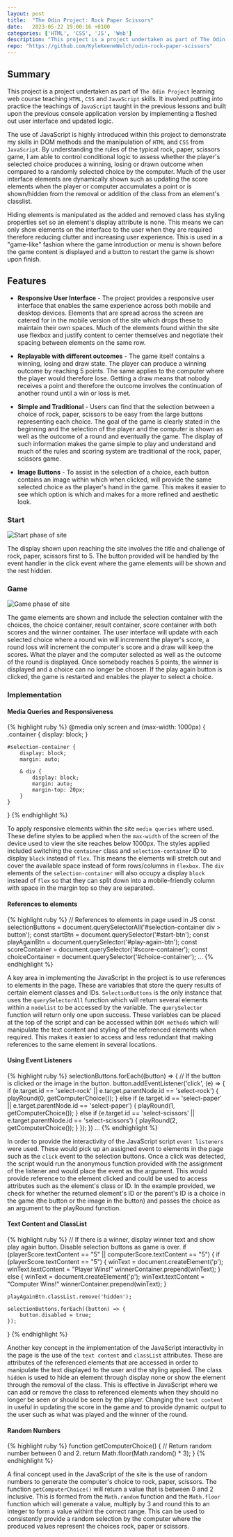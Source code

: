 ```yaml
---
layout: post
title:  "The Odin Project: Rock Paper Scissors"
date:   2023-05-22 19:00:16 +0100
categories: ['HTML', 'CSS', 'JS', 'Web']
description: "This project is a project undertaken as part of The Odin Project learning web course teaching HTML, CSS and JavaScript skills."
repo: "https://github.com/KyleKeeneWelch/odin-rock-paper-scissors"
---
```


<style>
    .center-container {
        display: flex;
        justify-content: center;
        align-items: center;
    }

    @media only screen and (max-width: 650px) {
    .center-container img {
        width: 164px;
        height: 214px;
    }
}
}
</style>

## Summary
This project is a project undertaken as part of `The Odin Project` learning web course teaching `HTML`, `CSS` and `JavaScript` skills. It involved putting into practice the teachings of `JavaScript` taught in the previous lessons and built upon the previous console application version by implementing a fleshed out user interface and updated logic.

The use of JavaScript is highly introduced within this project to demonstrate my skills in DOM methods and the manipulation of `HTML` and `CSS` from `JavaScript`. By understanding the rules of the typical rock, paper, scissors game, I am able to control conditional logic to assess whether the player's selected choice produces a winning, losing or drawn outcome when compared to a randomly selected choice by the computer. Much of the user interface elements are dynamically shown such as updating the score elements when the player or computer accumulates a point or is shown/hidden from the removal or addition of the class from an element's classlist. 

Hiding elements is manipulated as the added and removed class has styling properties set so an element's display attribute is none. This means we can only show elements on the interface to the user when they are required therefore reducing clutter and increasing user experience. This is used in a "game-like" fashion where the game introduction or menu is shown before the game content is displayed and a button to restart the game is shown upon finish. 

## Features

- **Responsive User Interface** - The project provides a responsive user interface that enables the same experience across both mobile and desktop devices. Elements that are spread across the screen are catered for in the mobile version of the site which drops these to maintain their own spaces. Much of the elements found within the site use flexbox and justify content to center themselves and negotiate their spacing between elements on the same row.

- **Replayable with different outcomes** - The game itself contains a winning, losing and draw state. The player can produce a winning outcome by reaching 5 points. The same applies to the computer where the player would therefore lose. Getting a draw means that nobody receives a point and therefore the outcome involves the continuation of another round until a win or loss is met.

- **Simple and Traditional** - Users can find that the selection between a choice of rock, paper, scissors to be easy from the large buttons representing each choice. The goal of the game is clearly stated in the beginning and the selection of the player and the computer is shown as well as the outcome of a round and eventually the game. The display of such information makes the game simple to play and understand and much of the rules and scoring system are traditional of the rock, paper, scissors game.

- **Image Buttons** - To assist in the selection of a choice, each button contains an image within which when clicked, will provide the same selected choice as the player's hand in the game. This makes it easier to see which option is which and makes for a more refined and aesthetic look.

### Start
<img src="{{site.baseurl}}/assets/images/start_rps.png" alt="Start phase of site">

The display shown upon reaching the site involves the title and challenge of rock, paper, scissors first to 5. The button provided will be handled by the event handler in the click event where the game elements will be shown and the rest hidden. 

### Game

<img src="{{site.baseurl}}/assets/images/game_rps.png" alt="Game phase of site">

The game elements are shown and include the selection container with the choices, the choice container, result container, score container with both scores and the winner container. The user interface will update with each selected choice where a round win will increment the player's score, a round loss will increment the computer's score and a draw will keep the scores. What the player and the computer selected as well as the outcome of the round is displayed. Once somebody reaches 5 points, the winner is displayed and a choice can no longer be chosen. If the play again button is clicked, the game is restarted and enables the player to select a choice.

### Implementation

#### Media Queries and Responsiveness

{% highlight ruby %}
@media only screen and (max-width: 1000px) {
    .container {
        display: block;
    }

    #selection-container {
        display: block;
        margin: auto;

        & div {
            display: block;
            margin: auto;
            margin-top: 20px;
        }
    }
  }
{% endhighlight %}

To apply responsive elements within the site `media queries` where used. These define styles to be applied when the `max-width` of the screen of the device used to view the site reaches below 1000px. The styles applied included switching the `container` class and `selection-container` ID to display `block` instead of `flex`. This means the elements will stretch out and cover the available space instead of form rows/columns in `flexbox`. The `div` elements of the `selection-container` will also occupy a display `block` instead of `flex` so that they can split down into a mobile-friendly column with space in the margin top so they are separated. 

#### References to elements

{% highlight ruby %}
// References to elements in page used in JS
const selectionButtons = document.querySelectorAll('#selection-container div > button');
const startBtn = document.querySelector('#start-btn');
const playAgainBtn = document.querySelector('#play-again-btn');
const scoreContainer = document.querySelector('#score-container');
const choiceContainer = document.querySelector('#choice-container');
...
{% endhighlight %}

A key area in implementing the JavaScript in the project is to use references to elements in the page. These are variables that store the query results of certain element classes and IDs. `SelectionButtons` is the only instance that uses the `querySelectorAll` function which will return several elements within a `nodelist` to be accessed by the variable. The `querySelector` function will return only one upon success. These variables can be placed at the top of the script and can be accessed within `DOM methods` which will manipulate the text content and styling of the referenced elements when required. This makes it easier to access and less redundant that making references to the same element in several locations.

#### Using Event Listeners

{% highlight ruby %}
selectionButtons.forEach((button) => {
    // If the button is clicked or the image in the button.
    button.addEventListener('click', (e) => {
        if (e.target.id == 'select-rock' || e.target.parentNode.id == 'select-rock') {
            playRound(0, getComputerChoice());
        }
        else if (e.target.id == 'select-paper' || e.target.parentNode.id == 'select-paper') {
            playRound(1, getComputerChoice());
        }
        else if (e.target.id == 'select-scissors' || e.target.parentNode.id == 'select-scissors') {
            playRound(2, getComputerChoice());
        }
    });
})
...
{% endhighlight %}

In order to provide the interactivity of the JavaScript script `event listeners` were used. These would pick up an assigned event to elements in the page such as the `click` event to the selection buttons. Once a click was detected, the script would run the anonymous function provided with the assignment of the listener and would place the event as the argument. This would provide reference to the element clicked and could be used to access attributes such as the element's class or ID. In the example provided, we check for whether the returned element's ID or the parent's ID is a choice in the game (the button or the image in the button) and passes the choice as an argument to the playRound function.

#### Text Content and ClassList

{% highlight ruby %}
// If there is a winner, display winner text and show play again button. Disable selection buttons as game is over.
if (playerScore.textContent == "5" || computerScore.textContent == "5") {
    if (playerScore.textContent == "5") {
        winText = document.createElement('p');
        winText.textContent = "Player Wins!"
        winnerContainer.prepend(winText);
    }
    else {
        winText = document.createElement('p');
        winText.textContent = "Computer Wins!"
        winnerContainer.prepend(winText);
    }

    playAgainBtn.classList.remove('hidden');

    selectionButtons.forEach((button) => {
        button.disabled = true;
    });
} 
{% endhighlight %}

Another key concept in the implementation of the JavaScript interactivity in the page is the use of the `text content` and `classList` attributes. These are attributes of the referenced elements that are accessed in order to manipulate the text displayed to the user and the styling applied. The class `hidden` is used to hide an element through display none or show the element through the removal of the class. This is effective in JavaScript where we can add or remove the class to referenced elements when they should no longer be seen or should be seen by the player. Changing the `text content` in useful in updating the score in the game and to provide dynamic output to the user such as what was played and the winner of the round.  

#### Random Numbers

{% highlight ruby %}
function getComputerChoice() {
    // Return random number between 0 and 2.
    return Math.floor(Math.random() * 3);
}
{% endhighlight %}

A final concept used in the JavaScript of the site is the use of random numbers to generate the computer's choice to rock, paper, scissors. The function `getComputerChoice()` will return a value that is between 0 and 2 inclusive. This is formed from the `Math.random` function and the `Math.floor` function which will generate a value, multiply by 3 and round this to an integer to form a value withint the correct range. This can be used to consistently provide a random selection by the computer where the produced values represent the choices rock, paper or scissors. 